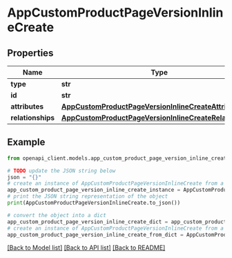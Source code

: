 # AppCustomProductPageVersionInlineCreate


## Properties

Name | Type | Description | Notes
------------ | ------------- | ------------- | -------------
**type** | **str** |  | 
**id** | **str** |  | [optional] 
**attributes** | [**AppCustomProductPageVersionInlineCreateAttributes**](AppCustomProductPageVersionInlineCreateAttributes.md) |  | [optional] 
**relationships** | [**AppCustomProductPageVersionInlineCreateRelationships**](AppCustomProductPageVersionInlineCreateRelationships.md) |  | [optional] 

## Example

```python
from openapi_client.models.app_custom_product_page_version_inline_create import AppCustomProductPageVersionInlineCreate

# TODO update the JSON string below
json = "{}"
# create an instance of AppCustomProductPageVersionInlineCreate from a JSON string
app_custom_product_page_version_inline_create_instance = AppCustomProductPageVersionInlineCreate.from_json(json)
# print the JSON string representation of the object
print(AppCustomProductPageVersionInlineCreate.to_json())

# convert the object into a dict
app_custom_product_page_version_inline_create_dict = app_custom_product_page_version_inline_create_instance.to_dict()
# create an instance of AppCustomProductPageVersionInlineCreate from a dict
app_custom_product_page_version_inline_create_from_dict = AppCustomProductPageVersionInlineCreate.from_dict(app_custom_product_page_version_inline_create_dict)
```
[[Back to Model list]](../README.md#documentation-for-models) [[Back to API list]](../README.md#documentation-for-api-endpoints) [[Back to README]](../README.md)


